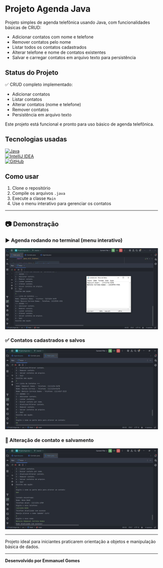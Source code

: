 # Projeto Agenda Java

Projeto simples de agenda telefônica usando Java, com funcionalidades básicas de CRUD:

- Adicionar contatos com nome e telefone
- Remover contatos pelo nome
- Listar todos os contatos cadastrados
- Alterar telefone e nome de contatos existentes
- Salvar e carregar contatos em arquivo texto para persistência

## Status do Projeto

✅ CRUD completo implementado:

- Adicionar contatos
- Listar contatos
- Alterar contatos (nome e telefone)
- Remover contatos
- Persistência em arquivo texto

Este projeto está funcional e pronto para uso básico de agenda telefônica.

## Tecnologias usadas

[![Java](https://img.shields.io/badge/Java-ED8B00?style=for-the-badge&logo=java&logoColor=white)](https://www.java.com/)  
[![IntelliJ IDEA](https://img.shields.io/badge/IntelliJ_IDEA-000000?style=for-the-badge&logo=intellij-idea&logoColor=white)](https://www.jetbrains.com/idea/)  
[![GitHub](https://img.shields.io/badge/GitHub-181717?style=for-the-badge&logo=github&logoColor=white)](https://github.com/)

## Como usar

1. Clone o repositório
2. Compile os arquivos `.java`
3. Execute a classe `Main`
4. Use o menu interativo para gerenciar os contatos

---

## 📷 Demonstração

### ▶️ Agenda rodando no terminal (menu interativo)
![Print da agenda no terminal](imagens/AgendaTerminal.JPG)

### ✅ Contatos cadastrados e salvos
![Contatos Salvos](imagens/agenda1.JPG)

### 🔁 Alteração de contato e salvamento
![Contato Alterado](imagens/agenda2.JPG)

---

Projeto ideal para iniciantes praticarem orientação a objetos e manipulação básica de dados.

---

**Desenvolvido por Emmanuel Gomes**
